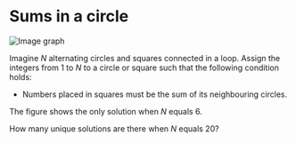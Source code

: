 # Sums in a circle

![Image graph](http://folk.uio.no/torenord/sumsinacircle.png)

Imagine *N* alternating circles and squares connected in a
loop. Assign the integers from 1 to *N* to a circle or square such
that the following condition holds:
- Numbers placed in squares must be the sum of its neighbouring
  circles.

The figure shows the only solution when *N* equals 6.

How many unique solutions are there when *N* equals 20?
